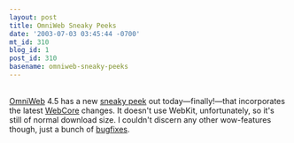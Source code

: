 ```yaml
---
layout: post
title: OmniWeb Sneaky Peeks
date: '2003-07-03 03:45:44 -0700'
mt_id: 310
blog_id: 1
post_id: 310
basename: omniweb-sneaky-peeks
---
```

<br /><a href="http://www.omnigroup.com/applications/omniweb/">OmniWeb</a> 4.5 has a new <a href="http://www.omnigroup.com/ftp/pub/software/MacOSX/.sneakypeek/releases/">sneaky peek</a> out today&#x2014;finally!&#x2014;that incorporates the latest <a href="http://developer.apple.com/darwin/projects/webcore/">WebCore</a> changes. It doesn't use WebKit, unfortunately, so it's still of normal download size. I couldn't discern any other wow-features though, just a bunch of <a href="http://www.omnigroup.com/ftp/pub/software/MacOSX/.sneakypeek/releases/OmniWeb-4.5sp-ReleaseNotes.html">bugfixes</a>.<br /><br /><br />
